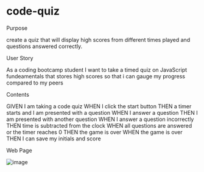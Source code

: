 # code-quiz
Purpose

create a quiz that will display high scores from different times played and questions answered correctly. 

User Story

As a coding bootcamp student I want to take a timed quiz on JavaScript fundeamentals that stores high scores so that i can gauge my progress compared to my peers

Contents

GIVEN I am taking a code quiz
WHEN I click the start button
THEN a timer starts and I am presented with a question
WHEN I answer a question
THEN I am presented with another question
WHEN I answer a question incorrectly
THEN time is subtracted from the clock
WHEN all questions are answered or the timer reaches 0
THEN the game is over
WHEN the game is over
THEN I can save my initials and score

Web Page

![image](https://user-images.githubusercontent.com/104227111/182433613-f1c80ab5-3e33-461e-9347-3c2e9c2b1c58.png)

